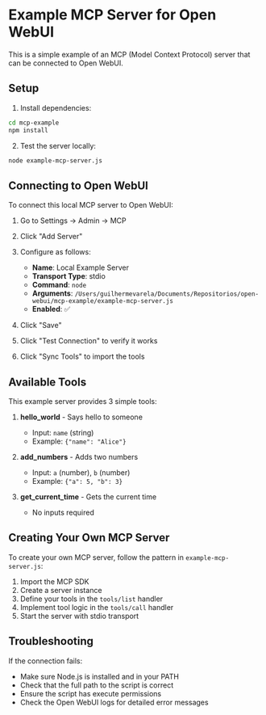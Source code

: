 # Example MCP Server for Open WebUI

This is a simple example of an MCP (Model Context Protocol) server that can be connected to Open WebUI.

## Setup

1. Install dependencies:
```bash
cd mcp-example
npm install
```

2. Test the server locally:
```bash
node example-mcp-server.js
```

## Connecting to Open WebUI

To connect this local MCP server to Open WebUI:

1. Go to Settings -> Admin -> MCP
2. Click "Add Server"
3. Configure as follows:
   - **Name**: Local Example Server
   - **Transport Type**: stdio
   - **Command**: `node`
   - **Arguments**: `/Users/guilhermevarela/Documents/Repositorios/open-webui/mcp-example/example-mcp-server.js`
   - **Enabled**: ✅

4. Click "Save"
5. Click "Test Connection" to verify it works
6. Click "Sync Tools" to import the tools

## Available Tools

This example server provides 3 simple tools:

1. **hello_world** - Says hello to someone
   - Input: `name` (string)
   - Example: `{"name": "Alice"}`

2. **add_numbers** - Adds two numbers
   - Input: `a` (number), `b` (number)
   - Example: `{"a": 5, "b": 3}`

3. **get_current_time** - Gets the current time
   - No inputs required

## Creating Your Own MCP Server

To create your own MCP server, follow the pattern in `example-mcp-server.js`:

1. Import the MCP SDK
2. Create a server instance
3. Define your tools in the `tools/list` handler
4. Implement tool logic in the `tools/call` handler
5. Start the server with stdio transport

## Troubleshooting

If the connection fails:
- Make sure Node.js is installed and in your PATH
- Check that the full path to the script is correct
- Ensure the script has execute permissions
- Check the Open WebUI logs for detailed error messages
